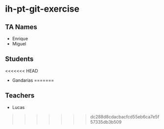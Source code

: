 # ih-pt-git-exercise

## TA Names
 - Enrique
 - Miguel

## Students
<<<<<<< HEAD

- Gandarias
=======
## Teachers
 - Lucas
>>>>>>> dc288d8cdacbacfcd55eb6ca7e5f57335db3b509
